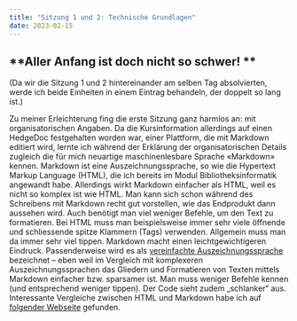 ```yaml
---
title: "Sitzung 1 und 2: Technische Grundlagen"
date: 2023-02-15
---
```


## **Aller Anfang ist doch nicht so schwer! **
(Da wir die Sitzung 1 und 2 hintereinander am selben Tag absolvierten, werde ich beide Einheiten in einem Eintrag behandeln, der doppelt so lang ist.)

Zu meiner Erleichterung fing die erste Sitzung ganz harmlos an: mit organisatorischen Angaben. Da die Kursinformation allerdings auf einen HedgeDoc festgehalten worden war, einer Plattform, die mit Markdown editiert wird, lernte ich während der Erklärung der organisatorischen Details zugleich die für mich neuartige maschinenlesbare Sprache «Markdown» kennen. Markdown ist eine Auszeichnungssprache, so wie die Hypertext Markup Language (HTML), die ich bereits im Modul Bibliotheksinformatik angewandt habe. Allerdings wirkt Markdown einfacher als HTML, weil es nicht so komplex ist wie HTML. Man kann sich schon während des Schreibens mit Markdown recht gut vorstellen, wie das Endprodukt dann aussehen wird. Auch benötigt man viel weniger Befehle, um den Text zu formatieren. Bei HTML muss man beispielsweise immer sehr viele öffnende und schliessende spitze Klammern (Tags) verwenden. Allgemein muss man da immer sehr viel tippen. Markdown macht einen leichtgewichtigeren Eindruck. Passenderweise wird es als 
[vereinfachte Auszeichnungssprache](https://www.perun.net/2013/07/11/vereinfachte-auszeichnungssprachen-bbcode-markdown-textile-asciidoc-co/) bezeichnet  – eben weil im Vergleich mit komplexeren Auszeichnungssprachen das Gliedern und Formatieren von Texten mittels Markdown einfacher bzw. sparsamer ist. Man muss weniger Befehle kennen (und entsprechend weniger tippen). Der Code sieht zudem „schlanker“ aus.
Interessante Vergleiche zwischen HTML und Markdown habe ich auf [folgender Webseite](https://websiteberater.com/der-unterschied-zwischen-markup-und-markdown/) gefunden.



